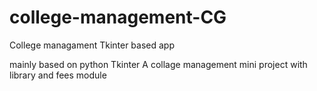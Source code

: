 # college-management-CG
College managament Tkinter based app

mainly based on python Tkinter 
A collage management mini project with library and fees module
